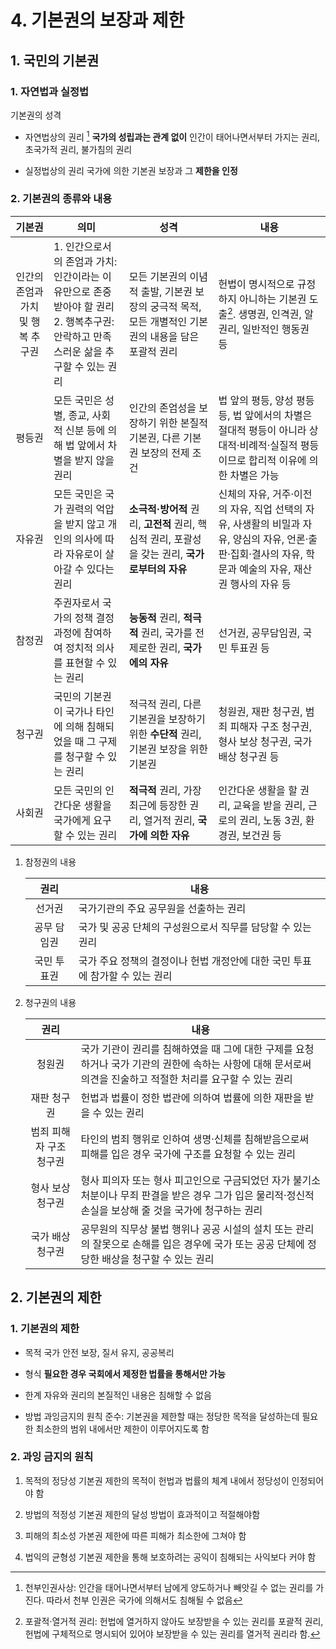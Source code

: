 # 4. 기본권의 보장과 제한

## 1. 국민의 기본권

### 1. 자연법과 실정법

기본권의 성격

* 자연법상의 권리 [^1]
  **국가의 성립과는 관계 없이** 인간이 태어나면서부터 가지는 권리, 초국가적 권리, 불가침의 권리

* 실정법상의 권리
  국가에 의한 기본권 보장과 그 **제한을 인정**

[^1]: 천부인권사상: 인간을 태어나면서부터 남에게 양도하거나 빼앗길 수 없는 권리를 가진다. 따라서 천부 인권은 국가에 의해서도 침해될 수 없음

### 2. 기본권의 종류와 내용

| 기본권                 | 의미                                                                               | 성격                                                            | 내용                                                                                           |
|:-------------------:| -------------------------------------------------------------------------------- | ------------------------------------------------------------- | -------------------------------------------------------------------------------------------- |
| 인간의 존엄과 가치 및 행복 추구권 | 1. 인간으로서의 존엄과 가치: 인간이라는 이유만으로 존중받아야 할 권리<br/>2. 행복추구권: 안락하고 만족스러운 삶을 추구할 수 있는 권리 | 모든 기본권의 이념적 출발, 기본권 보장의 궁극적 목적, 모든 개별적인 기본권의 내용을 담은 포괄적 권리    | 헌법이 명시적으로 규정하지 아니하는 기본권 도출[^2]. 생명권, 인격권, 알 권리, 일반적인 행동권 등                                   |
| 평등권                 | 모든 국민은 성별, 종교, 사회적 신분 등에 의해 법 앞에서 차별을 받지 않을 권리                                   | 인간의 존엄성을 보장하기 위한 본질적 기본권, 다른 기본권 보장의 전제 조건                    | 법 앞의 평등, 양성 평등 등, 법 앞에서의 차별은 절대적 평등이 아니라 상대적·비례적·실질적 평등이므로 합리적 이유에 의한 차별은 가능                 |
| 자유권                 | 모든 국민은 국가 권력의 억압을 받지 않고 개인의 의사에 따라 자유로이 살아갈 수 있다는 권리                             | **소극적·방어적** 권리, **고전적** 권리, 핵심적 권리, 포괄성을 갖는 권리, **국가로부터의 자유** | 신체의 자유, 거주·이전의 자유, 직업 선택의 자유, 사생활의 비밀과 자유, 양심의 자유, 언론·출판·집회·결사의 자유, 학문과 예술의 자유, 재산권 행사의 자유 등 |
| 참정권                 | 주권자로서 국가의 정책 결정 과정에 참여하여 정치적 의사를 표현할 수 있는 권리                                     | **능동적** 권리, **적극적** 권리, 국가를 전제로한 권리, **국가에의 자유**              | 선거권, 공무담임권, 국민 투표권 등                                                                         |
| 청구권                 | 국민의 기본권이 국가나 타인에 의해 침해되었을 때 그 구제를 청구할 수 있는 권리                                    | 적극적 권리, 다른 기본권을 보장하기 위한 **수단적** 권리, 기본권 보장을 위한 기본권            | 청원권, 재판 청구권, 범죄 피해자 구조 청구권, 형사 보상 청구권, 국가 배상 청구권 등                                           |
| 사회권                 | 모든 국민의 인간다운 생활을 국가에게 요구할 수 있는 권리                                                 | **적극적** 권리, 가장 최근에 등장한 권리, 열거적 권리, **국가에 의한 자유**              | 인간다운 생활을 할 권리, 교육을 받을 권리, 근로의 권리, 노동 3권, 환경권, 보건권 등                                          |

[^2]: 포괄적·열거적 권리: 헌법에 열거하지 않아도 보장받을 수 있는 권리를 포괄적 권리, 헌법에 구체적으로 명시되어 있어야 보장받을 수 있는 권리를 열거적 권리라 함.

1. 참정권의 내용
   
   | 권리     | 내용                                           |
   |:------:| -------------------------------------------- |
   | 선거권    | 국가기관의 주요 공무원을 선출하는 권리                        |
   | 공무 담임권 | 국가 및 공공 단체의 구성원으로서 직무를 담당할 수 있는 권리           |
   | 국민 투표권 | 국가 주요 정책의 결정이나 헌법 개정안에 대한 국민 투표에 참가할 수 있는 권리 |

2. 청구권의 내용
   
   | 권리            | 내용                                                                                         |
   |:-------------:| ------------------------------------------------------------------------------------------ |
   | 청원권           | 국가 기관이 권리를 침해하였을 때 그에 대한 구제를 요청하거나 국가 기관의 권한에 속하는 사항에 대해 문서로써 의견을 진술하고 적절한 처리를 요구할 수 있는 권리 |
   | 재판 청구권        | 헌법과 법률이 정한 법관에 의하여 법률에 의한 재판을 받을 수 있는 권리                                                   |
   | 범죄 피해자 구조 청구권 | 타인의 범죄 행위로 인하여 생명·신체를 침해받음으로써 피해를 입은 경우 국가에 구조를 요청할 수 있는 권리                                |
   | 형사 보상 청구권     | 형사 피의자 또는 형사 피고인으로 구금되었던 자가 불기소 처분이나 무죄 판결을 받은 경우 그가 입은 물리적·정신적 손실을 보상해 줄 것을 국가에 청구하는 권리   |
   | 국가 배상 청구권     | 공무원의 직무상 불법 행위나 공공 시설의 설치 또는 관리의 잘못으로 손해를 입은 경우에 국가 또는 공공 단체에 정당한 배상을 청구할 수 있는 권리          |

## 2. 기본권의 제한

### 1. 기본권의 제한

* 목적
  국가 안전 보장, 질서 유지, 공공복리

* 형식
  **필요한 경우 국회에서 제정한 법률을 통해서만 가능**

* 한계
  자유와 권리의 본질적인 내용은 침해할 수 없음

* 방법
  과잉금지의 원칙 준수: 기본권을 제한할 때는 정당한 목적을 달성하는데 필요한 최소한의 범위 내에서만 제한이 이루어지도록 함

### 2. 과잉 금지의 원칙

1. 목적의 정당성
   기본권 제한의 목적이 헌법과 법률의 체계 내에서 정당성이 인정되어야 함

2. 방법의 적정성
   기본권 제한의 달성 방법이 효과적이고 적절해야함

3. 피해의 최소성
   가본권 제한에 따른 피해가 최소한에 그쳐야 함

4. 법익의 균형성
   기본권 제한을 통해 보호하려는 공익이 침해되는 사익보다 커야 함

